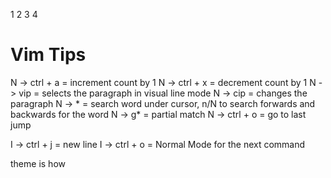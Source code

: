 1
2
3
4

# Vim Tips
N -> ctrl + a = increment count by 1
N -> ctrl + x = decrement count by 1
N -> vip = selects the paragraph in visual line mode
N -> cip = changes the paragraph 
N -> * = search word under cursor, n/N to search forwards and backwards for the word
N -> g* = partial match 
N -> ctrl + o = go to last jump

I -> ctrl + j = new line
I -> ctrl + o = Normal Mode for the next command




theme is how 

